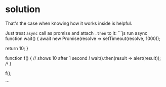 # solution

That's the case when knowing how it works inside is helpful.

Just treat `async` call as promise and attach `.then` to it: \`\`\`js run async function wait\(\) { await new Promise\(resolve =&gt; setTimeout\(resolve, 1000\)\);

return 10; }

function f\(\) { // shows 10 after 1 second _!_ wait\(\).then\(result =&gt; alert\(result\)\); _/!_ }

f\(\);

\`\`\`

